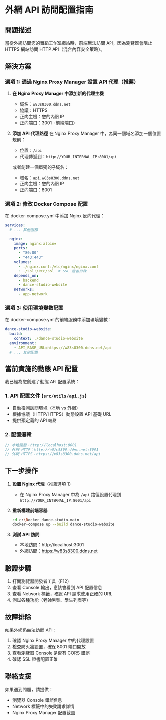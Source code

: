 # 外網 API 訪問配置指南

## 問題描述
當從外網訪問您的舞蹈工作室網站時，前端無法訪問 API，因為瀏覽器會阻止 HTTPS 網站訪問 HTTP API（混合內容安全策略）。

## 解決方案

### 選項 1: 通過 Nginx Proxy Manager 設置 API 代理（推薦）

1. **在 Nginx Proxy Manager 中添加新的代理主機**
   - 域名：`w83s8300.ddns.net`
   - 協議：HTTPS
   - 正向主機：您的內網 IP
   - 正向端口：3001（前端端口）

2. **添加 API 代理路徑**
   在 Nginx Proxy Manager 中，為同一個域名添加一個位置規則：
   - 位置：`/api`
   - 代理傳遞到：`http://YOUR_INTERNAL_IP:8001/api`
   
   或者創建一個單獨的子域名：
   - 域名：`api.w83s8300.ddns.net`
   - 正向主機：您的內網 IP
   - 正向端口：8001

### 選項 2: 修改 Docker Compose 配置

在 docker-compose.yml 中添加 Nginx 反向代理：

```yaml
services:
  # ... 其他服務

  nginx:
    image: nginx:alpine
    ports:
      - "80:80"
      - "443:443"
    volumes:
      - ./nginx.conf:/etc/nginx/nginx.conf
      - ./ssl:/etc/ssl  # SSL 證書目錄
    depends_on:
      - backend
      - dance-studio-website
    networks:
      - app-network
```

### 選項 3: 使用環境變數配置

在 docker-compose.yml 的前端服務中添加環境變數：

```yaml
dance-studio-website:
  build:
    context: ./dance-studio-website
  environment:
    - API_BASE_URL=https://w83s8300.ddns.net/api
  # ... 其他配置
```

## 當前實施的動態 API 配置

我已經為您創建了動態 API 配置系統：

### 1. API 配置文件 (`src/utils/api.js`)
- 自動檢測訪問環境（本地 vs 外網）
- 根據協議（HTTP/HTTPS）動態設置 API 基礎 URL
- 提供預定義的 API 端點

### 2. 配置邏輯
```javascript
// 本地開發：http://localhost:8001
// 外網 HTTP：http://w83s8300.ddns.net:8001  
// 外網 HTTPS：https://w83s8300.ddns.net/api
```

## 下一步操作

1. **設置 Nginx 代理**（推薦選項 1）
   - 在 Nginx Proxy Manager 中為 `/api` 路徑設置代理到 `http://YOUR_INTERNAL_IP:8001/api`

2. **重新構建前端容器**
   ```bash
   cd c:\Docker_dance-studio-main
   docker-compose up --build dance-studio-website
   ```

3. **測試 API 訪問**
   - 本地訪問：http://localhost:3001
   - 外網訪問：https://w83s8300.ddns.net

## 驗證步驟

1. 打開瀏覽器開發者工具（F12）
2. 查看 Console 輸出，應該會看到 API 配置信息
3. 查看 Network 標籤，確認 API 請求使用正確的 URL
4. 測試各種功能（老師列表、學生列表等）

## 故障排除

如果外網仍無法訪問 API：

1. 確認 Nginx Proxy Manager 中的代理設置
2. 檢查防火牆設置，確保 8001 端口開放
3. 查看瀏覽器 Console 是否有 CORS 錯誤
4. 確認 SSL 證書配置正確

## 聯絡支援

如果遇到問題，請提供：
- 瀏覽器 Console 錯誤信息
- Network 標籤中的失敗請求詳情
- Nginx Proxy Manager 配置截圖
